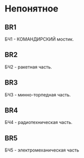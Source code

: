 # Непонятное
## BR1
БЧ1 - КОМАНДИРСКИЙ мостик. 
## BR2
БЧ2 - ракетная часть.       
## BR3
БЧ3 - минно-торпедная часть.
## BR4
БЧ4 - радиотехническая часть.
## BR5
БЧ5 - электромеханическая часть